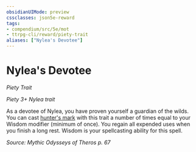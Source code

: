 ```yaml
---
obsidianUIMode: preview
cssclasses: json5e-reward
tags:
- compendium/src/5e/mot
- ttrpg-cli/reward/piety-trait
aliases: ["Nylea's Devotee"]
---
```

# Nylea's Devotee
*Piety Trait*  

*Piety 3+ Nylea trait*

As a devotee of Nylea, you have proven yourself a guardian of the wilds. You can cast [hunter's mark](/3-Mechanics/CLI/spells/hunters-mark.md) with this trait a number of times equal to your Wisdom modifier (minimum of once). You regain all expended uses when you finish a long rest. Wisdom is your spellcasting ability for this spell.

*Source: Mythic Odysseys of Theros p. 67*